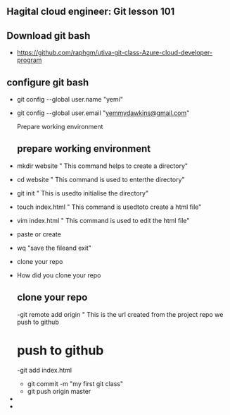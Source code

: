 ## Hagital cloud engineer: Git lesson 101  

## Download git bash   
- https://github.com/raphgm/utiva-git-class-Azure-cloud-developer-program

## configure git bash  
- git config --global user.name "yemi"
- git config --global user.email "yemmydawkins@gmail.com"

   Prepare working environment
  ## prepare working environment

- mkdir website " This command helps to create a directory"
- cd website " This command is used to enterthe directory"
- git init " This is usedto initialise the directory"
- touch index.html " This command is usedtoto create a html file"
- vim index.html " This command is used to edit the html file"
- paste or create
- wq "save the fileand exit"

- clone your repo
- How did you clone your repo
  ## clone your repo 

  -git remote add origin <Url> " This is the url created from the project repo
  we push to github

  # push to github
  -git add index.html
  - git commit -m "my first git class"
  - git push origin master
- 
- 
